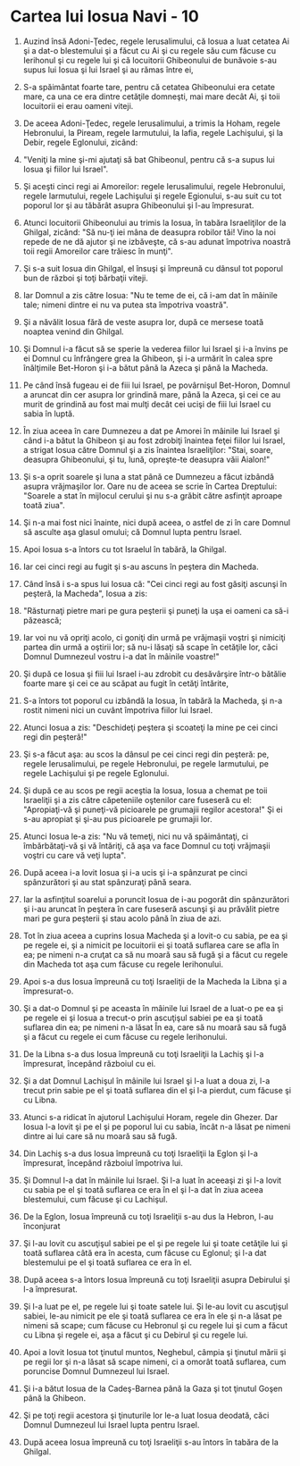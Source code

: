 # Cartea lui Iosua Navi - 10

1. Auzind însă Adoni-Ţedec, regele Ierusalimului, că Iosua a luat cetatea Ai şi a dat-o blestemului şi a făcut cu Ai şi cu regele său cum făcuse cu Ierihonul şi cu regele lui şi că locuitorii Ghibeonului de bunăvoie s-au supus lui Iosua şi lui Israel şi au rămas între ei, 

2. S-a spăimântat foarte tare, pentru că cetatea Ghibeonului era cetate mare, ca una ce era dintre cetăţile domneşti, mai mare decât Ai, şi toii locuitorii ei erau oameni viteji. 

3. De aceea Adoni-Ţedec, regele Ierusalimului, a trimis la Hoham, regele Hebronului, la Piream, regele Iarmutului, la Iafia, regele Lachişului, şi la Debir, regele Eglonului, zicând: 

4. "Veniţi la mine şi-mi ajutaţi să bat Ghibeonul, pentru că s-a supus lui Iosua şi fiilor lui Israel". 

5. Şi aceşti cinci regi ai Amoreilor: regele Ierusalimului, regele Hebronului, regele Iarmutului, regele Lachişului şi regele Egionului, s-au suit cu tot poporul lor şi au tăbărât asupra Ghibeonului şi l-au împresurat.

6. Atunci locuitorii Ghibeonului au trimis la Iosua, în tabăra Israeliţilor de la Ghilgal, zicând: "Să nu-ţi iei mâna de deasupra robilor tăi! Vino la noi repede de ne dă ajutor şi ne izbăveşte, că s-au adunat împotriva noastră toii regii Amoreilor care trăiesc în munţi". 

7. Şi s-a suit Iosua din Ghilgal, el însuşi şi împreună cu dânsul tot poporul bun de război şi toţi bărbaţii viteji. 

8. Iar Domnul a zis către Iosua: "Nu te teme de ei, că i-am dat în mâinile tale; nimeni dintre ei nu va putea sta împotriva voastră". 

9. Şi a năvălit Iosua fără de veste asupra lor, după ce mersese toată noaptea venind din Ghilgal. 

10. Şi Domnul i-a făcut să se sperie la vederea fiilor lui Israel şi i-a învins pe ei Domnul cu înfrângere grea la Ghibeon, şi i-a urmărit în calea spre înălţimile Bet-Horon şi i-a bătut până la Azeca şi până la Macheda. 

11. Pe când însă fugeau ei de fiii lui Israel, pe povârnişul Bet-Horon, Domnul a aruncat din cer asupra lor grindină mare, până la Azeca, şi cei ce au murit de grindină au fost mai mulţi decât cei ucişi de fiii lui Israel cu sabia în luptă. 

12. În ziua aceea în care Dumnezeu a dat pe Amorei în mâinile lui Israel şi când i-a bătut la Ghibeon şi au fost zdrobiţi înaintea feţei fiilor lui Israel, a strigat Iosua către Domnul şi a zis înaintea Israeliţilor: "Stai, soare, deasupra Ghibeonului, şi tu, lună, opreşte-te deasupra văii Aialon!" 

13. Şi s-a oprit soarele şi luna a stat până ce Dumnezeu a făcut izbândă asupra vrăjmaşilor lor. Oare nu de aceea se scrie în Cartea Dreptului: "Soarele a stat în mijlocul cerului şi nu s-a grăbit către asfinţit aproape toată ziua". 

14. Şi n-a mai fost nici înainte, nici după aceea, o astfel de zi în care Domnul să asculte aşa glasul omului; că Domnul lupta pentru Israel. 

15. Apoi Iosua s-a întors cu tot Israelul în tabără, la Ghilgal. 

16. Iar cei cinci regi au fugit şi s-au ascuns în peştera din Macheda. 

17. Când însă i s-a spus lui Iosua că: "Cei cinci regi au fost găsiţi ascunşi în peşteră, la Macheda", Iosua a zis: 

18. "Răsturnaţi pietre mari pe gura peşterii şi puneţi la uşa ei oameni ca să-i păzească; 

19. Iar voi nu vă opriţi acolo, ci goniţi din urmă pe vrăjmaşii voştri şi nimiciţi partea din urmă a oştirii lor; să nu-i lăsaţi să scape în cetăţile lor, căci Domnul Dumnezeul vostru i-a dat în mâinile voastre!" 

20. Şi după ce Iosua şi fiii lui Israel i-au zdrobit cu desăvârşire într-o bătălie foarte mare şi cei ce au scăpat au fugit în cetăţi întărite, 

21. S-a întors tot poporul cu izbândă la Iosua, în tabără la Macheda, şi n-a rostit nimeni nici un cuvânt împotriva fiilor lui Israel. 

22. Atunci Iosua a zis: "Deschideţi peştera şi scoateţi la mine pe cei cinci regi din peşteră!" 

23. Şi s-a făcut aşa: au scos la dânsul pe cei cinci regi din peşteră: pe, regele Ierusalimului, pe regele Hebronului, pe regele Iarmutului, pe regele Lachişului şi pe regele Eglonului. 

24. Şi după ce au scos pe regii aceştia la Iosua, Iosua a chemat pe toii Israeliţii şi a zis către căpeteniile oştenilor care fuseseră cu el: "Apropiaţi-vă şi puneţi-vă picioarele pe grumajii regilor acestora!" Şi ei s-au apropiat şi şi-au pus picioarele pe grumajii lor. 

25. Atunci Iosua le-a zis: "Nu vă temeţi, nici nu vă spăimântaţi, ci îmbărbătaţi-vă şi vă întăriţi, că aşa va face Domnul cu toţi vrăjmaşii voştri cu care vă veţi lupta". 

26. După aceea i-a lovit Iosua şi i-a ucis şi i-a spânzurat pe cinci spânzurători şi au stat spânzuraţi până seara. 

27. Iar la asfinţitul soarelui a poruncit Iosua de i-au pogorât din spânzurători şi i-au aruncat în peştera în care fuseseră ascunşi şi au prăvălit pietre mari pe gura peşterii şi stau acolo până în ziua de azi. 

28. Tot în ziua aceea a cuprins Iosua Macheda şi a lovit-o cu sabia, pe ea şi pe regele ei, şi a nimicit pe locuitorii ei şi toată suflarea care se afla în ea; pe nimeni n-a cruţat ca să nu moară sau să fugă şi a făcut cu regele din Macheda tot aşa cum făcuse cu regele Ierihonului. 

29. Apoi s-a dus Iosua împreună cu toţi Israeliţii de la Macheda la Libna şi a împresurat-o. 

30. Şi a dat-o Domnul şi pe aceasta în mâinile lui Israel de a luat-o pe ea şi pe regele ei şi Iosua a trecut-o prin ascuţişul sabiei pe ea şi toată suflarea din ea; pe nimeni n-a lăsat În ea, care să nu moară sau să fugă şi a făcut cu regele ei cum făcuse cu regele Ierihonului. 

31. De la Libna s-a dus Iosua împreună cu toţi Israeliţii la Lachiş şi l-a împresurat, începând războiul cu ei. 

32. Şi a dat Domnul Lachişul în mâinile lui Israel şi l-a luat a doua zi, l-a trecut prin sabie pe el şi toată suflarea din el şi l-a pierdut, cum făcuse şi cu Libna. 

33. Atunci s-a ridicat în ajutorul Lachişului Horam, regele din Ghezer. Dar Iosua l-a lovit şi pe el şi pe poporul lui cu sabia, încât n-a lăsat pe nimeni dintre ai lui care să nu moară sau să fugă. 

34. Din Lachiş s-a dus Iosua împreună cu toţi Israeliţii la Eglon şi l-a împresurat, începând războiul împotriva lui. 

35. Şi Domnul l-a dat în mâinile lui Israel. Şi l-a luat în aceeaşi zi şi l-a lovit cu sabia pe el şi toată suflarea ce era în el şi l-a dat în ziua aceea blestemului, cum făcuse şi cu Lachişul. 

36. De la Eglon, Iosua împreună cu toţi Israeliţii s-au dus la Hebron, l-au înconjurat 

37. Şi l-au lovit cu ascuţişul sabiei pe el şi pe regele lui şi toate cetăţile lui şi toată suflarea câtă era în acesta, cum făcuse cu Eglonul; şi l-a dat blestemului pe el şi toată suflarea ce era în el. 

38. După aceea s-a întors Iosua împreună cu toţi Israeliţii asupra Debirului şi l-a împresurat. 

39. Şi l-a luat pe el, pe regele lui şi toate satele lui. Şi le-au lovit cu ascuţişul sabiei, le-au nimicit pe ele şi toată suflarea ce era în ele şi n-a lăsat pe nimeni să scape; cum făcuse cu Hebronul şi cu regele lui şi cum a făcut cu Libna şi regele ei, aşa a făcut şi cu Debirul şi cu regele lui. 

40. Apoi a lovit Iosua tot ţinutul muntos, Neghebul, câmpia şi ţinutul mării şi pe regii lor şi n-a lăsat să scape nimeni, ci a omorât toată suflarea, cum poruncise Domnul Dumnezeul lui Israel. 

41. Şi i-a bătut Iosua de la Cadeş-Barnea până la Gaza şi tot ţinutul Goşen până la Ghibeon. 

42. Şi pe toţi regii acestora şi ţinuturile lor le-a luat Iosua deodată, căci Domnul Dumnezeul lui Israel lupta pentru Israel. 

43. După aceea Iosua împreună cu toţi Israeliţii s-au întors în tabăra de la Ghilgal. 


